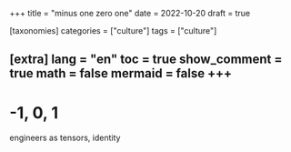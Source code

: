 
+++
title = "minus one zero one"
date = 2022-10-20
draft = true
 

[taxonomies]
categories = ["culture"]
tags = ["culture"]

[extra]
lang = "en"
toc = true
show_comment = true
math = false
mermaid = false
+++
---

# -1, 0, 1

engineers as tensors, identity
